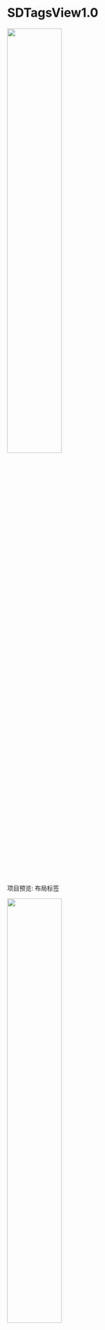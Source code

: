 # SDTagsView1.0
 

 <img src="https://github.com/SlowDony/SDTagsView/blob/master/SDTagsView/SDTagsView.png" width="50%" height="50%">
 

项目预览:
布局标签

<img src="https://github.com/SlowDony/SDTagsView/blob/master/SDTagsView/SDTagsView.gif" width="50%" height="50%">



添加删除标签

<img src="https://github.com/SlowDony/SDTagsView/blob/master/SDTagsView/SDEditTagsView.gif" width="50%" height="50%">
 

标签使我们日常项目开发中经常遇见的,SDTagsView两种布局方式

* UILabel 
* UICollectionView (推荐使用)


展示标签,自适应标签宽度.

点击新增标签,删除标签.


我的邮箱：devslowdony@gmail.com 

如果有好的建议或者意见 ,欢迎指出 , 您的支持是对我最大的鼓励,谢谢. 求STAR ..😆

